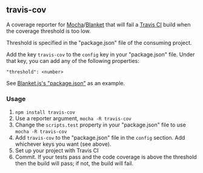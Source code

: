 ## travis-cov

A coverage reporter for [Mocha](https://mochajs.org/)/[Blanket](http://blanketjs.org/) that will fail a [Travis CI](https://travis-ci.org/) build when the coverage threshold is too low.

Threshold is specified in the "package.json" file of the consuming project.

Add the key `travis-cov` to the `config` key in your "package.json" file.  Under that key, you can add any of the following properties:

```
"threshold": <number>
```

See [Blanket.js's "package.json"](https://github.com/alex-seville/blanket/blob/master/package.json#L64-L67) as an example.

### Usage

 1. `npm install travis-cov`
 2. Use a reporter argument, `mocha -R travis-cov`
 3. Change the `scripts.test` property in your "package.json" file to use `mocha -R travis-cov`
 4. Add `travis-cov` to the "package.json" file in the `config` section. Add whichever keys you want (see above).
 5. Set up your project with Travis CI
 6. Commit. If your tests pass and the code coverage is above the threshold then the build will pass; if not, the build will fail.
